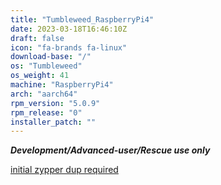 ```yaml
---
title: "Tumbleweed_RaspberryPi4"
date: 2023-03-18T16:46:10Z
draft: false
icon: "fa-brands fa-linux"
download-base: "/"
os: "Tumbleweed"
os_weight: 41
machine: "RaspberryPi4"
arch: "aarch64"
rpm_version: "5.0.9"
rpm_release: "0"
installer_patch: ""
---
```


***Development/Advanced-user/Rescue use only***

[initial zypper dup required](https://github.com/rockstor/rockstor-website/issues/71)